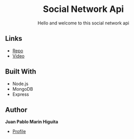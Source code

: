 <h1 align="center"> Social Network Api </h1>

<p align="center"> Hello and welcome to this social network api </p>

## Links

- [Repo](https://github.com/jpmarinh92/social-network-api "Social Network API")
- [Video](https://drive.google.com/file/d/1Qxp6UzV-VNGcGiisdgceoJ889TNpotb-/view "Live View")

## Built With

- Node.js
- MongoDB
- Express

## Author

**Juan Pablo Marin Higuita**

- [Profile](https://github.com/jpmarinh92 "Juan Pablo Marin Higuita")
